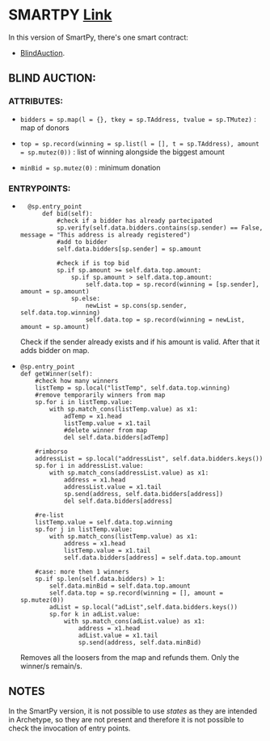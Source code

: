 # SMARTPY [Link](https://github.com/TheMastro-11/LearningTezos/blob/contracts/BlindAuction/SmartPy/BlindAuction.py)
In this version of SmartPy, there's one smart contract:
* [BlindAuction](#blindauction).


## BLIND AUCTION:

### ATTRIBUTES:

*  `bidders = sp.map(l = {}, tkey = sp.TAddress, tvalue = sp.TMutez)` : map of donors

*  `top = sp.record(winning = sp.list(l = [], t = sp.TAddress), amount = sp.mutez(0))` : list of winning alongside the biggest amount

*  `minBid = sp.mutez(0)` : minimum donation

### ENTRYPOINTS:

* ```
    @sp.entry_point
        def bid(self):
            #check if a bidder has already partecipated
            sp.verify(self.data.bidders.contains(sp.sender) == False, message = "This address is already registered")
            #add to bidder
            self.data.bidders[sp.sender] = sp.amount

            #check if is top bid
            sp.if sp.amount >= self.data.top.amount:
                sp.if sp.amount > self.data.top.amount:
                    self.data.top = sp.record(winning = [sp.sender], amount = sp.amount)
                sp.else:
                    newList = sp.cons(sp.sender, self.data.top.winning)
                    self.data.top = sp.record(winning = newList, amount = sp.amount)

    ```
    Check if the sender already exists and if his amount is valid. After that it adds bidder on map.


*   ```
    @sp.entry_point
    def getWinner(self):
        #check how many winners
        listTemp = sp.local("listTemp", self.data.top.winning)
        #remove temporarily winners from map
        sp.for i in listTemp.value:
            with sp.match_cons(listTemp.value) as x1:
                adTemp = x1.head
                listTemp.value = x1.tail
                #delete winner from map
                del self.data.bidders[adTemp]
        
        #rimborso 
        addressList = sp.local("addressList", self.data.bidders.keys())
        sp.for i in addressList.value:
            with sp.match_cons(addressList.value) as x1:
                address = x1.head
                addressList.value = x1.tail
                sp.send(address, self.data.bidders[address])
                del self.data.bidders[address]
                
        #re-list
        listTemp.value = self.data.top.winning
        sp.for j in listTemp.value:
            with sp.match_cons(listTemp.value) as x1:
                address = x1.head
                listTemp.value = x1.tail
                self.data.bidders[address] = self.data.top.amount

        #case: more then 1 winners
        sp.if sp.len(self.data.bidders) > 1:
            self.data.minBid = self.data.top.amount
            self.data.top = sp.record(winning = [], amount = sp.mutez(0))
            adList = sp.local("adList",self.data.bidders.keys())
            sp.for k in adList.value:
                with sp.match_cons(adList.value) as x1:
                    address = x1.head
                    adList.value = x1.tail
                    sp.send(address, self.data.minBid)

    ```
    Removes all the loosers from the map and refunds them. Only the winner/s remain/s.


## NOTES
In the SmartPy version, it is not possible to use *states* as they are intended in Archetype, so they are not present and therefore it is not possible to check the invocation of entry points.
